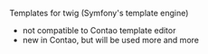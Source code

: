 Templates for twig (Symfony's template engine)

- not compatible to Contao template editor
- new in Contao, but will be used more and more
